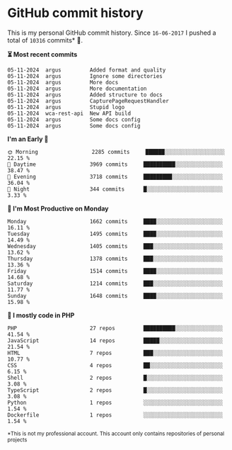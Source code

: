 # GitHub commit history
This is my personal GitHub commit history. Since <!--START_SECTION:first-commit-date-->`16-06-2017`<!--END_SECTION:first-commit-date--> I pushed a total of <!--START_SECTION:total-commit-count-->`10316`<!--END_SECTION:total-commit-count--> commits* 🎉.

<!--START_SECTION:most-recent-commits-->
**⏳ Most recent commits**
                                        
```text
05-11-2024  argus         Added format and quality
05-11-2024  argus         Ignore some directories
05-11-2024  argus         More docs
05-11-2024  argus         More documentation
05-11-2024  argus         Added structure to docs
05-11-2024  argus         CapturePageRequestHandler
05-11-2024  argus         Stupid logo
05-11-2024  wca-rest-api  New API build
05-11-2024  argus         Some docs config
05-11-2024  argus         Some docs config
```
<!--END_SECTION:most-recent-commits-->  

<!--START_SECTION:commits-per-day-time-->
**I&#039;m an Early 🐤**

```text
🌞 Morning                 2285 commits     ██████░░░░░░░░░░░░░░░░░░░   22.15 %
🌆 Daytime                 3969 commits     ██████████░░░░░░░░░░░░░░░   38.47 %
🌃 Evening                 3718 commits     █████████░░░░░░░░░░░░░░░░   36.04 %
🌙 Night                   344 commits      █░░░░░░░░░░░░░░░░░░░░░░░░   3.33 %
```
<!--END_SECTION:commits-per-day-time-->  

<!--START_SECTION:commits-per-weekday-->
**📅 I&#039;m Most Productive on Monday**

```text
Monday                    1662 commits     ████░░░░░░░░░░░░░░░░░░░░░   16.11 %
Tuesday                   1495 commits     ████░░░░░░░░░░░░░░░░░░░░░   14.49 %
Wednesday                 1405 commits     ███░░░░░░░░░░░░░░░░░░░░░░   13.62 %
Thursday                  1378 commits     ███░░░░░░░░░░░░░░░░░░░░░░   13.36 %
Friday                    1514 commits     ████░░░░░░░░░░░░░░░░░░░░░   14.68 %
Saturday                  1214 commits     ███░░░░░░░░░░░░░░░░░░░░░░   11.77 %
Sunday                    1648 commits     ████░░░░░░░░░░░░░░░░░░░░░   15.98 %
```
<!--END_SECTION:commits-per-weekday-->  

<!--START_SECTION:repos-per-language-->
**💬 I mostly code in PHP**

```text
PHP                       27 repos         ██████████░░░░░░░░░░░░░░░   41.54 %
JavaScript                14 repos         █████░░░░░░░░░░░░░░░░░░░░   21.54 %
HTML                      7 repos          ███░░░░░░░░░░░░░░░░░░░░░░   10.77 %
CSS                       4 repos          ██░░░░░░░░░░░░░░░░░░░░░░░   6.15 %
Shell                     2 repos          █░░░░░░░░░░░░░░░░░░░░░░░░   3.08 %
TypeScript                2 repos          █░░░░░░░░░░░░░░░░░░░░░░░░   3.08 %
Python                    1 repos          ░░░░░░░░░░░░░░░░░░░░░░░░░   1.54 %
Dockerfile                1 repos          ░░░░░░░░░░░░░░░░░░░░░░░░░   1.54 %
```
<!--END_SECTION:repos-per-language-->  

<sub>*This is not my professional account. This account only contains repositories of personal projects</sub>
